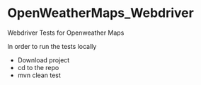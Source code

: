 # OpenWeatherMaps_Webdriver
Webdriver Tests for Openweather Maps

In order to run the tests locally 
- Download project 
- cd to the repo
- mvn clean test
